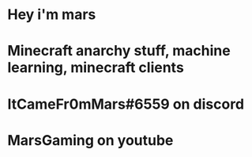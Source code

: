 # Hey i'm mars
# Minecraft anarchy stuff, machine learning, minecraft clients
# ItCameFr0mMars#6559 on discord
# MarsGaming on youtube
